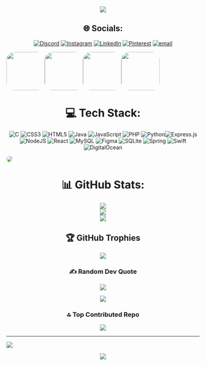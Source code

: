 <div align="center" style="border-radius: 10px;">
  <img src="https://media.giphy.com/media/kWtMaZKYMv5snM8LNy/giphy.gif?cid=790b7611lcq9bqhkj89j0bwdhmostv1upjzksr4is1dq7iez&ep=v1_gifs_search&rid=giphy.gif&ct=g">
</div>
<div align="center">

## 🌐 Socials:
[![Discord](https://img.shields.io/badge/Discord-%237289DA.svg?logo=discord&logoColor=white)](https://discord.gg/griffith) [![Instagram](https://img.shields.io/badge/Instagram-%23E4405F.svg?logo=Instagram&logoColor=white)](https://instagram.com/khadim_v0.4) [![LinkedIn](https://img.shields.io/badge/LinkedIn-%230077B5.svg?logo=linkedin&logoColor=white)](https://linkedin.com/in/Khadim-MBAYE) [![Pinterest](https://img.shields.io/badge/Pinterest-%23E60023.svg?logo=Pinterest&logoColor=white)](https://pinterest.com/KHADIM_04) [![email](https://img.shields.io/badge/Email-D14836?logo=gmail&logoColor=white)](mailto:khadimmbaye@esp.sn) 

<div style="display: flex">
  <img src="https://i.pinimg.com/736x/4a/16/a2/4a16a2ac4c5fe7396e7d88fdc3454387.jpg" height="100" width="100" style="border-radius: 20px;">
  <img src="https://i.pinimg.com/736x/f4/36/88/f43688bf5fee8469f214207a98296b1a.jpg" height="100" width="100" style="border-radius: 20px;">
  <img src="https://i.pinimg.com/736x/4a/cd/ac/4acdac3196fb89807fa8b00596e35df4.jpg" height="100" width="100" style="border-radius: 20px;">
  <img src="https://i.pinimg.com/736x/20/4c/be/204cbe69b0706550da7f99186cf0f3ca.jpg" height="100" width="100" style="border-radius: 20px;">
</div>

# 💻 Tech Stack:
![C](https://img.shields.io/badge/c-%2300599C.svg?style=for-the-badge&logo=c&logoColor=white) ![CSS3](https://img.shields.io/badge/css3-%231572B6.svg?style=for-the-badge&logo=css3&logoColor=white) ![HTML5](https://img.shields.io/badge/html5-%23E34F26.svg?style=for-the-badge&logo=html5&logoColor=white) ![Java](https://img.shields.io/badge/java-%23ED8B00.svg?style=for-the-badge&logo=openjdk&logoColor=white) ![JavaScript](https://img.shields.io/badge/javascript-%23323330.svg?style=for-the-badge&logo=javascript&logoColor=%23F7DF1E) ![PHP](https://img.shields.io/badge/php-%23777BB4.svg?style=for-the-badge&logo=php&logoColor=white) ![Python](https://img.shields.io/badge/python-3670A0?style=for-the-badge&logo=python&logoColor=ffdd54)![Express.js](https://img.shields.io/badge/express.js-%23404d59.svg?style=for-the-badge&logo=express&logoColor=%2361DAFB) ![NodeJS](https://img.shields.io/badge/node.js-6DA55F?style=for-the-badge&logo=node.js&logoColor=white) ![React](https://img.shields.io/badge/react-%2320232a.svg?style=for-the-badge&logo=react&logoColor=%2361DAFB) ![MySQL](https://img.shields.io/badge/mysql-4479A1.svg?style=for-the-badge&logo=mysql&logoColor=white) ![Figma](https://img.shields.io/badge/figma-%23F24E1E.svg?style=for-the-badge&logo=figma&logoColor=white) ![SQLite](https://img.shields.io/badge/sqlite-%2307405e.svg?style=for-the-badge&logo=sqlite&logoColor=white) ![Spring](https://img.shields.io/badge/spring-%236DB33F.svg?style=for-the-badge&logo=spring&logoColor=white) ![Swift](https://img.shields.io/badge/swift-F54A2A?style=for-the-badge&logo=swift&logoColor=white)
 ![DigitalOcean](https://img.shields.io/badge/DigitalOcean-%230167ff.svg?style=for-the-badge&logo=digitalOcean&logoColor=white)

<div style="display: flex">
  <img src="https://i.pinimg.com/736x/66/21/c4/6621c4e6d13e3e159d8094e4c4c05f0b.jpg" style="border-radius: 20px;">
</div>

# 📊 GitHub Stats:
![](https://github-readme-stats.vercel.app/api?username=khadimmbaye0&theme=radical&hide_border=false&include_all_commits=false&count_private=false)<br/>
![](https://nirzak-streak-stats.vercel.app/?user=khadimmbaye0&theme=radical&hide_border=false)<br/>
![](https://github-readme-stats.vercel.app/api/top-langs/?username=khadimmbaye0&theme=radical&hide_border=false&include_all_commits=false&count_private=false&layout=compact)

## 🏆 GitHub Trophies
![](https://github-profile-trophy.vercel.app/?username=khadimmbaye0&theme=radical&no-frame=false&no-bg=false&margin-w=4)

### ✍️ Random Dev Quote
![](https://quotes-github-readme.vercel.app/api?type=horizontal&theme=radical)
<div align="center">
  <img src="https://i.pinimg.com/736x/3d/ab/a0/3daba02d4f638b552cfc849f2023ba72.jpg">
</div>

### 🔝 Top Contributed Repo
![](https://github-contributor-stats.vercel.app/api?username=khadimmbaye0&limit=5&theme=radical&combine_all_yearly_contributions=true)

</div>

---
[![](https://visitcount.itsvg.in/api?id=khadimmbaye0&icon=0&color=0)](https://visitcount.itsvg.in)

<!-- Proudly created with GPRM ( https://gprm.itsvg.in ) -->
<div align="center">
  <img src="https://i.pinimg.com/originals/ff/02/d4/ff02d4e01750a2d32b5642700373e9f5.gif">
</div>
